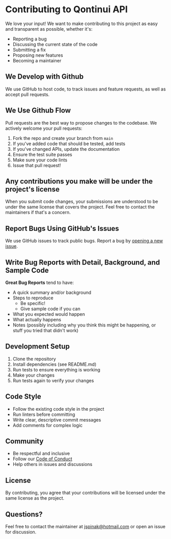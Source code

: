 # Contributing to Qontinui API

We love your input! We want to make contributing to this project as easy and transparent as possible, whether it's:

- Reporting a bug
- Discussing the current state of the code
- Submitting a fix
- Proposing new features
- Becoming a maintainer

## We Develop with Github

We use GitHub to host code, to track issues and feature requests, as well as accept pull requests.

## We Use Github Flow

Pull requests are the best way to propose changes to the codebase. We actively welcome your pull requests:

1. Fork the repo and create your branch from `main`
2. If you've added code that should be tested, add tests
3. If you've changed APIs, update the documentation
4. Ensure the test suite passes
5. Make sure your code lints
6. Issue that pull request!

## Any contributions you make will be under the project's license

When you submit code changes, your submissions are understood to be under the same license that covers the project. Feel free to contact the maintainers if that's a concern.

## Report Bugs Using GitHub's Issues

We use GitHub issues to track public bugs. Report a bug by [opening a new issue](https://github.com/jspinak/qontinui-api/issues).

## Write Bug Reports with Detail, Background, and Sample Code

**Great Bug Reports** tend to have:

- A quick summary and/or background
- Steps to reproduce
  - Be specific!
  - Give sample code if you can
- What you expected would happen
- What actually happens
- Notes (possibly including why you think this might be happening, or stuff you tried that didn't work)

## Development Setup

1. Clone the repository
2. Install dependencies (see README.md)
3. Run tests to ensure everything is working
4. Make your changes
5. Run tests again to verify your changes

## Code Style

- Follow the existing code style in the project
- Run linters before committing
- Write clear, descriptive commit messages
- Add comments for complex logic

## Community

- Be respectful and inclusive
- Follow our [Code of Conduct](CODE_OF_CONDUCT.md)
- Help others in issues and discussions

## License

By contributing, you agree that your contributions will be licensed under the same license as the project.

## Questions?

Feel free to contact the maintainer at jspinak@hotmail.com or open an issue for discussion.
